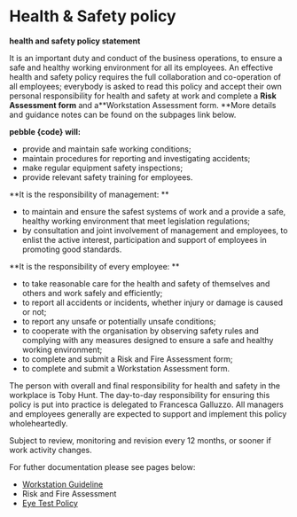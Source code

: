 # Health & Safety policy

**health and safety policy statement**

It is an important duty and conduct of the business operations, to ensure a safe and healthy working environment for all its employees. An effective health and safety policy requires the full collaboration and co-operation of all employees; everybody is asked to read this policy and accept their own personal responsibility for health and safety at work and complete a **Risk Assessment form** and a**Workstation Assessment form. **More details and guidance notes can be found on the subpages link below.

**pebble {code} will:**

- provide and maintain safe working conditions; 
- maintain procedures for reporting and investigating accidents; 
- make regular equipment safety inspections; 
- provide relevant safety training for employees.

**It is the responsibility of management: **

- to maintain and ensure the safest systems of work and a provide a safe, healthy working environment that meet legislation regulations;
- by consultation and joint involvement of management and employees, to enlist the active interest, participation and support of employees in promoting good standards.

**It is the responsibility of every employee: **

- to take reasonable care for the health and safety of themselves and others and work safely and efficiently;
- to report all accidents or incidents, whether injury or damage is caused or not; 
- to report any unsafe or potentially unsafe conditions; 
- to cooperate with the organisation by observing safety rules and complying with any measures designed to ensure a safe and healthy working environment;
- to complete and submit a Risk and Fire Assessment form;
- to complete and submit a Workstation Assessment form. 

The person with overall and final responsibility for health and safety in the workplace is Toby Hunt. The day-to-day responsibility for ensuring this policy is put into practice is delegated to Francesca Galluzzo. All managers and employees generally are expected to support and implement this policy wholeheartedly.

Subject to review, monitoring and revision every 12 months, or sooner if work activity changes.

For futher documentation please see pages below:

- [Workstation Guideline](https://github.com/pebblecode/pebble-handbook/blob/master/policies/workstation-guideline.md)
- Risk and Fire Assessment
- [Eye Test Policy](https://github.com/pebblecode/pebble-handbook/blob/master/policies/eye-test.md)
